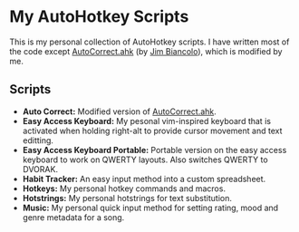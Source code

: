 My AutoHotkey Scripts
=====================

This is my personal collection of AutoHotkey scripts. I have written most of
the code except [AutoCorrect.ahk](http://www.autohotkey.com/download/AutoCorrect.ahk) (by [Jim Biancolo](http://www.biancolo.com)), which is modified by me.

Scripts
-------

* __Auto Correct:__ Modified version of [AutoCorrect.ahk](http://www.autohotkey.com/download/AutoCorrect.ahk).
* __Easy Access Keyboard:__ My pesonal vim-inspired keyboard that is activated when holding right-alt to provide cursor movement and text editting.
* __Easy Access Keyboard Portable:__ Portable version on the easy access keyboard to work on QWERTY layouts. Also switches QWERTY to DVORAK.
* __Habit Tracker:__ An easy input method into a custom spreadsheet.
* __Hotkeys:__ My personal hotkey commands and macros.
* __Hotstrings:__ My personal hotstrings for text substitution.
* __Music:__ My personal quick input method for setting rating, mood and genre metadata for a song.

